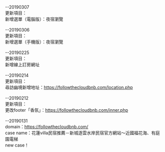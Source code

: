 --20190307<br>
更新項目：<br>
新增選單（電腦版）：夜宿瀏覽<br>
<br>
--20190306<br>
更新項目：<br>
新增選單（手機版）：夜宿瀏覽<br>
<br>
--20190225<br>
更新項目：<br>
新增線上訂房網址<br>
<br>
--20190214<br>
更新項目：<br>
尋訪幽境新增地址：https://followthecloudbnb.com/location.php<br>
<br>
--20190212<br>
更新項目：<br>
更改footer「香氛」：https://followthecloudbnb.com/inner.php<br>
<br>
--20190131<br>
domain：https://followthecloudbnb.com/<br>
case name：花蓮villa民宿推薦－新城逐雲水岸民宿官方網站～近國福花海、有庭園電梯<br>
new case！<br>
